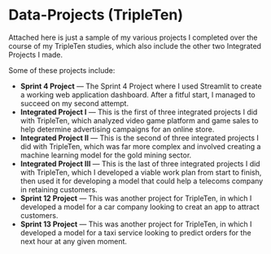 # Data-Projects (TripleTen)
Attached here is just a sample of my various projects I completed over the course of my TripleTen studies, which also include the other two Integrated Projects I made.

Some of these projects include:

* **Sprint 4 Project** — The Sprint 4 Project where I used Streamlit to create a working web application dashboard. After a fitful start, I managed to succeed on my second attempt.
* **Integrated Project I** — This is the first of three integrated projects I did with TripleTen, which analyzed video game platform and game sales to help determine advertising campaigns for an online store.
* **Integrated Project II** — This is the second of three integrated projects I did with TripleTen, which was far more complex and involved creating a machine learning model for the gold mining sector.
* **Integrated Project III** — This is the last of three integrated projects I did with TripleTen, which I developed a viable work plan from start to finish, then used it for developing a model that could help a telecoms company in retaining customers.
* **Sprint 12 Project** — This was another project for TripleTen, in which I developed a model for a car company looking to creat an app to attract customers.
* **Sprint 13 Project** — This was another project for TripleTen, in which I developed a model for a taxi service looking to predict orders for the next hour at any given moment.
  
